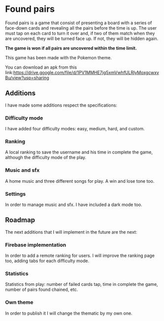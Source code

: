 # Found pairs

Found pairs is a game that consist of presenting a board with a series of face-down cards and revealing all the pairs before the time is up. The user must tap on each card to turn it over and, if two of them match when they are uncovered, they will be turned face up. If not, they will be hidden again.

**The game is won if all pairs are uncovered within the time limit.**

This game has been made with the Pokemon theme.

You can download an apk from this link:<https://drive.google.com/file/d/1PV1MMHE7jg5xmVwhfULRlyMoxgcwxyBu/view?usp=sharing>

## Additions

I have made some additions respect the specifications:

### Difficulty mode

I have added four difficulty modes: easy, medium, hard, and custom.

### Ranking

A local ranking to save the username and his time in complete the game, although the difficulty mode of the play.

### Music and sfx

A home music and three different songs for play. A win and lose tone too. 

### Settings

In order to manage music and sfx. I have included a dark mode too.

## Roadmap

The next additions that I will implement in the future are the next:

### Firebase implementation

In order to add a remote ranking for users. I will improve the ranking page too, adding tabs for each difficulty mode.

### Statistics

Statistics from play: number of failed cards tap, time in complete the game, number of pairs found chained, etc.

### Own theme

In order to publish it I will change the thematic by my own one.
